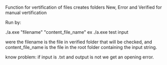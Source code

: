 Function for vertification of files creates folders New, Error and Verified for manual vertification


Run by: 

./a.exe "filename" "content_file_name"
ex
./a.exe test input

were the filename is the file in verified folder that will be checked, and content_file_name is the file in the root folder containing the input string. 

know problem:
if input is .txt and output is not we get an opening error. 